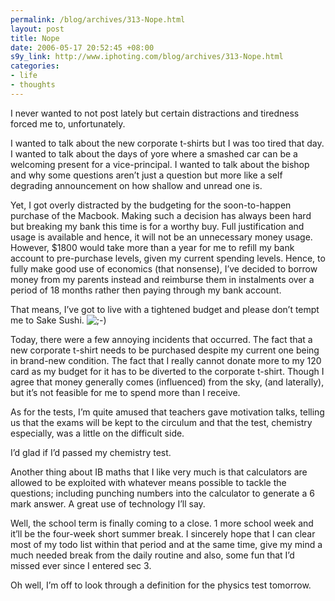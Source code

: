 ```yaml
--- 
permalink: /blog/archives/313-Nope.html
layout: post
title: Nope
date: 2006-05-17 20:52:45 +08:00
s9y_link: http://www.iphoting.com/blog/archives/313-Nope.html
categories: 
- life
- thoughts
---
```

<p class="whiteline"><p>I never wanted to not post lately but certain distractions and tiredness forced me to, unfortunately.</p>
</p><p class="whiteline"><p>I wanted to talk about the new corporate t-shirts but I was too tired that day. I wanted to talk about the days of yore where a smashed car can be a welcoming present for a vice-principal. I wanted to talk about the bishop and why some questions aren&#8217;t just a question but more like a self degrading announcement on how shallow and unread one is.</p>
</p><p class="whiteline"><p>Yet, I got overly distracted by the budgeting for the soon-to-happen purchase of the Macbook. Making such a decision has always been hard but breaking my bank this time is for a worthy buy. Full justification and usage is available and hence, it will not be an unnecessary money usage. However, $1800 would take more than a year for me to refill my bank account to pre-purchase levels, given my current spending levels. Hence, to fully make good use of economics (that nonsense), I&#8217;ve decided to borrow money from my parents instead and reimburse them in instalments over a period of 18 months rather then paying through my bank account.</p>
</p><p class="whiteline"><p>That means, I&#8217;ve got to live with a tightened budget and please don&#8217;t tempt me to Sake Sushi. <img src="http://static-s3.iphoting.com/blog/templates/default/img/emoticons/wink.png" alt=";-)" style="display: inline; vertical-align: bottom;" class="emoticon" /></p>
</p><p class="whiteline"><p>Today, there were a few annoying incidents that occurred. The fact that a new corporate t-shirt needs to be purchased despite my current one being in brand-new condition. The fact that I really cannot donate more to my 120 card as my budget for it has to be diverted to the corporate t-shirt. Though I agree that money generally comes (influenced) from the sky, (and laterally), but it&#8217;s not feasible for me to spend more than I receive.</p>
</p><p class="whiteline"><p>As for the tests, I&#8217;m quite amused that teachers gave motivation talks, telling us that the exams will be kept to the circulum and that the test, chemistry especially, was a little on the difficult side.</p>
</p><p class="whiteline"><p>I&#8217;d glad if I&#8217;d passed my chemistry test.</p>
</p><p class="whiteline"><p>Another thing about IB maths that I like very much is that calculators are allowed to be exploited with whatever means possible to tackle the questions; including punching numbers into the calculator to generate a 6 mark answer. A great use of technology I&#8217;ll say.</p>
</p><p class="whiteline"><p>Well, the school term is finally coming to a close. 1 more school week and it&#8217;ll be the four-week short summer break. I sincerely hope that I can clear most of my todo list within that period and at the same time, give my mind a much needed break from the daily routine and also, some fun that I&#8217;d missed ever since I entered sec 3.</p>
</p><p class="break"><p>Oh well, I&#8217;m off to look through a definition for the physics test tomorrow.</p></p>
